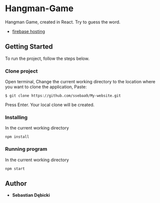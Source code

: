 
# Hangman-Game

Hangman Game, created in React. 
Try to guess the word.

* [firebase hosting](https://sebastian-debicki.web.app/ )

## Getting Started

To run the project, follow the steps below.

### Clone project

Open terminal,
Change the current working directory to the location where you want to clone the application,
Paste:
```
$ git clone https://github.com/ssebaa9/My-website.git
```
Press Enter. Your local clone will be created.

### Installing

In the current working directory

```
npm install
```

### Running program

In the current working directory

```
npm start
```



## Author

* **Sebastian Dębicki** 
